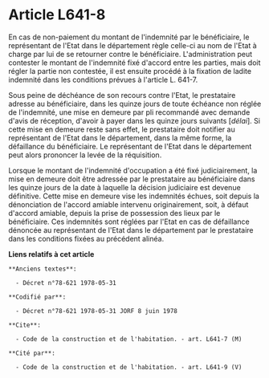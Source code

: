 # Article L641-8

En cas de non-paiement du montant de l'indemnité par le bénéficiaire, le représentant de l'Etat dans le département règle
celle-ci au nom de l'Etat à charge par lui de se retourner contre le bénéficiaire. L'administration peut contester le montant
de l'indemnité fixé d'accord entre les parties, mais doit régler la partie non contestée, il est ensuite procédé à la
fixation de ladite indemnité dans les conditions prévues à l'article L. 641-7.

Sous peine de déchéance de son recours contre l'Etat, le prestataire adresse au bénéficiaire, dans les quinze jours de toute
échéance non réglée de l'indemnité, une mise en demeure par pli recommandé avec demande d'avis de réception, d'avoir à payer
dans les quinze jours suivants [*délai*]. Si cette mise en demeure reste sans effet, le prestataire doit notifier au
représentant de l'Etat dans le département, dans la même forme, la défaillance du bénéficiaire. Le représentant de l'Etat
dans le département peut alors prononcer la levée de la réquisition.

Lorsque le montant de l'indemnité d'occupation a été fixé judiciairement, la mise en demeure doit être adressée par le
prestataire au bénéficiaire dans les quinze jours de la date à laquelle la décision judiciaire est devenue définitive. Cette
mise en demeure vise les indemnités échues, soit depuis la dénonciation de l'accord amiable intervenu originairement, soit, à
défaut d'accord amiable, depuis la prise de possession des lieux par le bénéficiaire. Ces indemnités sont réglées par l'Etat
en cas de défaillance dénoncée au représentant de l'Etat dans le département par le prestataire dans les conditions fixées au
précédent alinéa.

**Liens relatifs à cet article**

	**Anciens textes**:

	  - Décret n°78-621 1978-05-31

	**Codifié par**:

	  - Décret n°78-621 1978-05-31 JORF 8 juin 1978

	**Cite**:

	  - Code de la construction et de l'habitation. - art. L641-7 (M)

	**Cité par**:

	  - Code de la construction et de l'habitation. - art. L641-9 (V)
